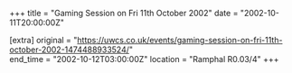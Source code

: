 +++
title = "Gaming Session on Fri 11th October 2002"
date = "2002-10-11T20:00:00Z"

[extra]
original = "https://uwcs.co.uk/events/gaming-session-on-fri-11th-october-2002-1474488933524/"    
end_time = "2002-10-12T03:00:00Z"
location = "Ramphal R0.03/4"
+++




